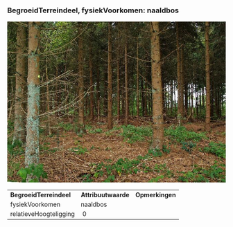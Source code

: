 ### BegroeidTerreindeel, fysiekVoorkomen: naaldbos

![](media/eedd117a7e474184a0aa02282e1db7415258fb91.jpg)

|                         |                     |                 |
|-------------------------|---------------------|-----------------|
| **BegroeidTerreindeel** | **Attribuutwaarde** | **Opmerkingen** |
| fysiekVoorkomen         | naaldbos            |                 |
| relatieveHoogteligging  |  0                  |                 |
